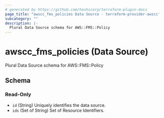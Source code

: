 ```yaml
---
# generated by https://github.com/hashicorp/terraform-plugin-docs
page_title: "awscc_fms_policies Data Source - terraform-provider-awscc"
subcategory: ""
description: |-
  Plural Data Source schema for AWS::FMS::Policy
---
```


# awscc_fms_policies (Data Source)

Plural Data Source schema for AWS::FMS::Policy



<!-- schema generated by tfplugindocs -->
## Schema

### Read-Only

- `id` (String) Uniquely identifies the data source.
- `ids` (Set of String) Set of Resource Identifiers.
